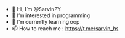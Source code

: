- 👋 Hi, I’m @SarvinPY
- 👀 I’m interested in programming
- 🌱 I’m currently learning oop
- 📫 How to reach me : https://t.me/sarvin_hs

<!---
SarvinPY/SarvinPY is a ✨ special ✨ repository because its `README.md` (this file) appears on your GitHub profile.
You can click the Preview link to take a look at your changes.
--->
